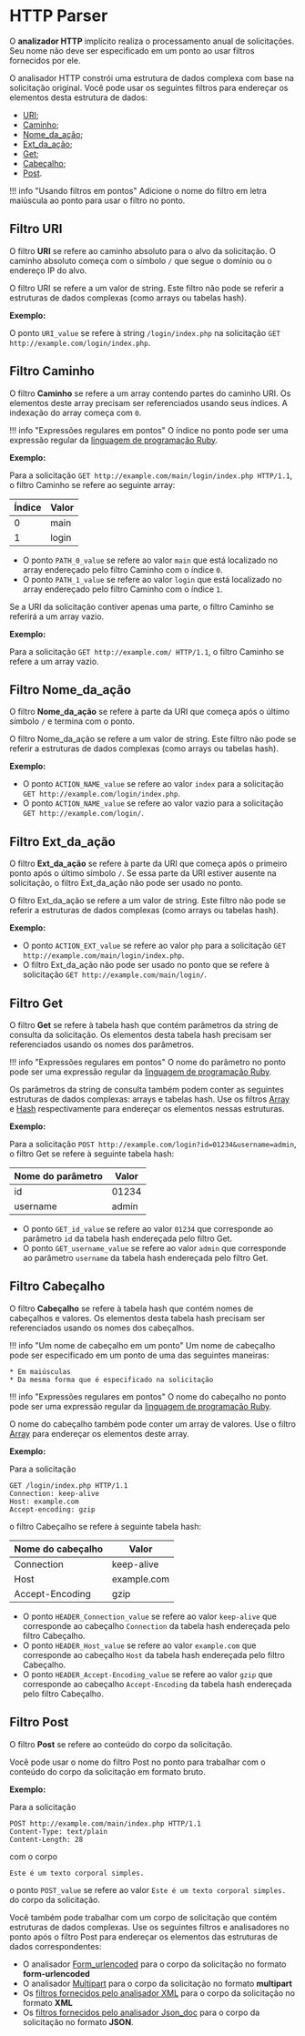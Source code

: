 [link-ruby]:                http://ruby-doc.org/core-2.6.1/doc/regexp_rdoc.html
[link-formurlencoded]:      form-urlencoded.md
[link-multipart]:           multipart.md
[link-xml]:                 xml.md
[link-json]:                json.md

[link-get-array]:           array.md#the-example-of-using-the-get-filter-with-the-array-filter
[link-get-hash]:            hash.md#the-example-of-using-the-get-filter-and-the-hash-filter
[link-header-array]:        array.md#the-example-of-using-the-header-filter-with-the-array-filter

[anchor1]:      #uri-filter
[anchor2]:      #path-filter
[anchor3]:      #actionname-filter
[anchor4]:      #actionext-filter
[anchor5]:      #get-filter
[anchor6]:      #header-filter
[anchor7]:      #post-filter

# HTTP Parser

O **analizador HTTP** implícito realiza o processamento anual de solicitações. Seu nome não deve ser especificado em um ponto ao usar filtros fornecidos por ele.

O analisador HTTP constrói uma estrutura de dados complexa com base na solicitação original. Você pode usar os seguintes filtros para endereçar os elementos desta estrutura de dados:

* [URI][anchor1];
* [Caminho][anchor2];
* [Nome_da_ação][anchor3];
* [Ext_da_ação][anchor4];
* [Get][anchor5];
* [Cabeçalho][anchor6];
* [Post][anchor7].

!!! info "Usando filtros em pontos"
    Adicione o nome do filtro em letra maiúscula ao ponto para usar o filtro no ponto.

## Filtro URI

O filtro **URI** se refere ao caminho absoluto para o alvo da solicitação. O caminho absoluto começa com o símbolo `/` que segue o domínio ou o endereço IP do alvo.

O filtro URI se refere a um valor de string. Este filtro não pode se referir a estruturas de dados complexas (como arrays ou tabelas hash).

**Exemplo:** 

O ponto `URI_value` se refere à string `/login/index.php` na solicitação `GET http://example.com/login/index.php`.

## Filtro Caminho

O filtro **Caminho** se refere a um array contendo partes do caminho URI. Os elementos deste array precisam ser referenciados usando seus índices. A indexação do array começa com `0`.

!!! info "Expressões regulares em pontos"
    O índice no ponto pode ser uma expressão regular da [linguagem de programação Ruby][link-ruby].

**Exemplo:** 

Para a solicitação `GET http://example.com/main/login/index.php HTTP/1.1`, o filtro Caminho se refere ao seguinte array:

| Índice  | Valor    |
|--------|----------|
| 0      | main     |
| 1      | login    |

* O ponto `PATH_0_value` se refere ao valor `main` que está localizado no array endereçado pelo filtro Caminho com o índice `0`.
* O ponto `PATH_1_value` se refere ao valor `login` que está localizado no array endereçado pelo filtro Caminho com o índice `1`.

Se a URI da solicitação contiver apenas uma parte, o filtro Caminho se referirá a um array vazio.

**Exemplo:**

Para a solicitação `GET http://example.com/ HTTP/1.1`, o filtro Caminho se refere a um array vazio.

## Filtro Nome_da_ação

O filtro **Nome_da_ação** se refere à parte da URI que começa após o último símbolo `/` e termina com o ponto.

O filtro Nome_da_ação se refere a um valor de string. Este filtro não pode se referir a estruturas de dados complexas (como arrays ou tabelas hash).


**Exemplo:** 
* O ponto `ACTION_NAME_value` se refere ao valor `index` para a solicitação `GET http://example.com/login/index.php`.
* O ponto `ACTION_NAME_value` se refere ao valor vazio para a solicitação `GET http://example.com/login/`.

## Filtro Ext_da_ação

O filtro **Ext_da_ação** se refere à parte da URI que começa após o primeiro ponto após o último símbolo `/`. Se essa parte da URI estiver ausente na solicitação, o filtro Ext_da_ação não pode ser usado no ponto.

O filtro Ext_da_ação se refere a um valor de string. Este filtro não pode se referir a estruturas de dados complexas (como arrays ou tabelas hash).

**Exemplo:** 

* O ponto `ACTION_EXT_value` se refere ao valor `php` para a solicitação `GET http://example.com/main/login/index.php`.
* O filtro Ext_da_ação não pode ser usado no ponto que se refere à solicitação `GET http://example.com/main/login/`.

## Filtro Get

O filtro **Get** se refere à tabela hash que contém parâmetros da string de consulta da solicitação. Os elementos desta tabela hash precisam ser referenciados usando os nomes dos parâmetros.

!!! info "Expressões regulares em pontos"
    O nome do parâmetro no ponto pode ser uma expressão regular da [linguagem de programação Ruby][link-ruby].

Os parâmetros da string de consulta também podem conter as seguintes estruturas de dados complexas: arrays e tabelas hash. Use os filtros [Array][link-get-array] e [Hash][link-get-hash] respectivamente para endereçar os elementos nessas estruturas.

**Exemplo:** 

Para a solicitação `POST http://example.com/login?id=01234&username=admin`, o filtro Get se refere à seguinte tabela hash:

| Nome do parâmetro | Valor |
|----------------|-------|
| id             | 01234 |
| username       | admin |

* O ponto `GET_id_value` se refere ao valor `01234` que corresponde ao parâmetro `id` da tabela hash endereçada pelo filtro Get.
* O ponto `GET_username_value` se refere ao valor `admin` que corresponde ao parâmetro `username` da tabela hash endereçada pelo filtro Get.

## Filtro Cabeçalho

O filtro **Cabeçalho** se refere à tabela hash que contém nomes de cabeçalhos e valores. Os elementos desta tabela hash precisam ser referenciados usando os nomes dos cabeçalhos.

!!! info "Um nome de cabeçalho em um ponto"
    Um nome de cabeçalho pode ser especificado em um ponto de uma das seguintes maneiras:

    * Em maiúsculas
    * Da mesma forma que é especificado na solicitação

!!! info "Expressões regulares em pontos"
    O nome do cabeçalho no ponto pode ser uma expressão regular da [linguagem de programação Ruby][link-ruby].


O nome do cabeçalho também pode conter um array de valores. Use o filtro [Array][link-header-array] para endereçar os elementos deste array.

**Exemplo:** 

Para a solicitação

```
GET /login/index.php HTTP/1.1
Connection: keep-alive
Host: example.com
Accept-encoding: gzip
```

o filtro Cabeçalho se refere à seguinte tabela hash:

| Nome do cabeçalho | Valor       |
|-----------------|-------------|
| Connection      | keep-alive  |
| Host            | example.com |
| Accept-Encoding | gzip        |

* O ponto `HEADER_Connection_value` se refere ao valor `keep-alive` que corresponde ao cabeçalho `Connection` da tabela hash endereçada pelo filtro Cabeçalho.
* O ponto `HEADER_Host_value` se refere ao valor `example.com` que corresponde ao cabeçalho `Host` da tabela hash endereçada pelo filtro Cabeçalho.
* O ponto `HEADER_Accept-Encoding_value` se refere ao valor `gzip` que corresponde ao cabeçalho `Accept-Encoding` da tabela hash endereçada pelo filtro Cabeçalho.

## Filtro Post

O filtro **Post** se refere ao conteúdo do corpo da solicitação.

Você pode usar o nome do filtro Post no ponto para trabalhar com o conteúdo do corpo da solicitação em formato bruto.

**Exemplo:** 

Para a solicitação

```
POST http://example.com/main/index.php HTTP/1.1
Content-Type: text/plain
Content-Length: 28
```

com o corpo

```
Este é um texto corporal simples.
```

o ponto `POST_value` se refere ao valor `Este é um texto corporal simples.` do corpo da solicitação.

Você também pode trabalhar com um corpo de solicitação que contém estruturas de dados complexas. Use os seguintes filtros e analisadores no ponto após o filtro Post para endereçar os elementos das estruturas de dados correspondentes: 
* O analisador [Form_urlencoded][link-formurlencoded] para o corpo da solicitação no formato **form-urlencoded**
* O analisador [Multipart][link-multipart] para o corpo da solicitação no formato **multipart**
* Os [filtros fornecidos pelo analisador XML][link-xml] para o corpo da solicitação no formato **XML**
* Os [filtros fornecidos pelo analisador Json_doc][link-json] para o corpo da solicitação no formato **JSON**.